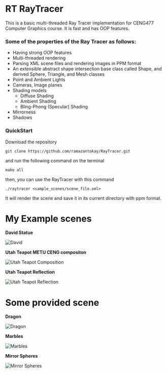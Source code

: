 # RT RayTracer

This is a basic multi-threaded Ray Tracer implementation for CENG477 Computer Graphics course. It is fast and has OOP features.

### Some of the properties of the Ray Tracer as follows:
	
<ul>  
  <li>Having strong OOP features</li>
  <li>Multi-threaded rendering </li>
	<li>Parsing XML scene files and rendering images in PPM format</li>
	<li>An extensible abstract shape intersection base class called Shape, and derived Sphere, Triangle, and Mesh classes</li>
	<li>Point and Ambient Lights</li>
	<li>Cameras, Image planes</li>
	<li>Shading models
    <ul>
      <li>Diffuse Shading</li>
      <li>Ambient Shading</li>
      <li>Bling-Phong (Specular) Shading</li>
     </ul>
   </li>
	<li>Mirrorness</li>
	<li>Shadows</li>
</ul>

### QuickStart

Download the repository

``` 
git clone https://github.com/ramazantokay/RayTracer.git
```
and run the following command on the terminal
```
make all
```
then, you can use the RayTracer with this command

```
./raytracer <sample_scenes/scene_file.xml>
```
It will render the scene and save it in its current directory with ppm format.

# My Example scenes

**David Statue**

![David](/assets/david.png)

**Utah Teapot METU CENG compositon**

![Utah Teapot Composition](/assets/UtahTeapotMugCENG.png)

**Utah Teapot Reflection**

![Utah Teapot Reflection](/assets/UtahTeapotReflection.png)

# Some provided scene 

**Dragon**

![Dragon](/assets/dragon_lowres.png)

**Marbles**

![Marbles](/assets/marbles.png)

**Mirror Spheres**

![Mirror Spheres](/assets/mirror_spheres.png)
